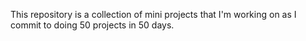 This repository is a collection of mini projects that I'm working on as I commit to doing 50 projects in 50 days.
